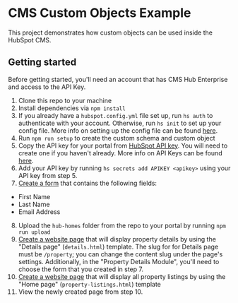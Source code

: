 # CMS Custom Objects Example

This project demonstrates how custom objects can be used inside the HubSpot CMS.

## Getting started

Before getting started, you'll need an account that has CMS Hub Enterprise and access to the API Key.

1. Clone this repo to your machine
2. Install dependencies via `npm install`
3. If you already have a `hubspot.config.yml` file set up, run `hs auth` to authenticate with your account. Otherwise, run `hs init` to set up your config file. More info on setting up the config file can be found [here](https://developers.hubspot.com/docs/cms/guides/getting-started-with-local-development).
4. Run `npm run setup` to create the custom schema and custom object
5. Copy the API key for your portal from [HubSpot API key](https://app.hubspot.com/l/api-key). You will need to create one if you haven't already. More info on API Keys can be found [here](https://knowledge.hubspot.com/integrations/how-do-i-get-my-hubspot-api-key).
6. Add your API key by running `hs secrets add APIKEY <apikey>` using your API key from step 5.
7. [Create a form](https://app.hubspot.com/l/forms) that contains the following fields:
  - First Name
  - Last Name
  - Email Address
8. Upload the `hub-homes` folder from the repo to your portal by running `npm run upload`
9. [Create a website page](https://app.hubspot.com/l/website) that will display property details by using the "Details page" (`details.html`) template. The slug for for Details page must be `/property`; you can change the content slug under the page's settings. Additionally, in the "Property Details Module", you'll need to choose the form that you created in step 7.
10. [Create a website page](https://app.hubspot.com/l/website) that will display all property listings by using the "Home page" (`property-listings.html`) template
11. View the newly created page from step 10.

